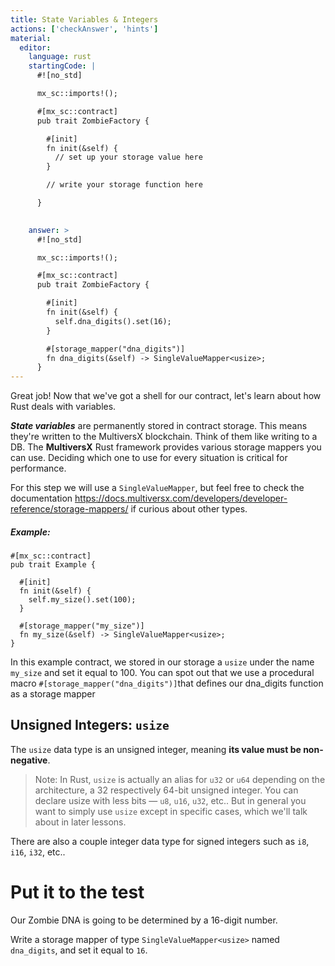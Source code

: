 ```yaml
---
title: State Variables & Integers
actions: ['checkAnswer', 'hints']
material:
  editor:
    language: rust
    startingCode: |
      #![no_std]

      mx_sc::imports!();

      #[mx_sc::contract]
      pub trait ZombieFactory {

        #[init]
        fn init(&self) {
          // set up your storage value here
        }

        // write your storage function here

      }

      
    answer: >
      #![no_std]

      mx_sc::imports!();

      #[mx_sc::contract]
      pub trait ZombieFactory {

        #[init]
        fn init(&self) {
          self.dna_digits().set(16);
        }

        #[storage_mapper("dna_digits")]
        fn dna_digits(&self) -> SingleValueMapper<usize>;
      }
---
```


Great job! Now that we've got a shell for our contract, let's learn about how Rust deals with variables.

**_State variables_** are permanently stored in contract storage. This means they're written to the MultiversX blockchain. Think of them like writing to a DB. The **MultiversX** Rust framework provides various storage mappers you can use. Deciding which one to use for every situation is critical for performance.

For this step we will use a `SingleValueMapper`, but feel free to check the documentation https://docs.multiversx.com/developers/developer-reference/storage-mappers/ if curious about other types.

##### Example:
```
#[mx_sc::contract]
pub trait Example {

  #[init]
  fn init(&self) {
    self.my_size().set(100);
  }

  #[storage_mapper("my_size")]
  fn my_size(&self) -> SingleValueMapper<usize>;
}
```

In this example contract, we stored in our storage a `usize` under the name `my_size` and set it equal to 100. You can spot out that we use a procedural macro `#[storage_mapper("dna_digits")]`that defines our dna_digits function as a storage mapper

## Unsigned Integers: `usize`

The `usize` data type is an unsigned integer, meaning **its value must be non-negative**. 

> Note: In Rust, `usize` is actually an alias for `u32` or `u64` depending on the architecture, a 32 respectively 64-bit unsigned integer. You can declare usize with less bits — `u8`, `u16`, `u32`, etc.. But in general you want to simply use `usize` except in specific cases, which we'll talk about in later lessons.

There are also a couple integer data type for signed integers such as `i8`, `i16`, `i32`, etc..

# Put it to the test

Our Zombie DNA is going to be determined by a 16-digit number.

Write a storage mapper of type `SingleValueMapper<usize>` named `dna_digits`, and set it equal to `16`.
